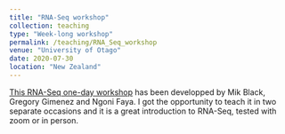 ```yaml
---
title: "RNA-Seq workshop"
collection: teaching
type: "Week-long workshop"
permalink: /teaching/RNA_Seq_workshop
venue: "University of Otago"
date: 2020-07-30
location: "New Zealand"
---
```


[This RNA-Seq one-day workshop](https://github.com/GenomicsAotearoa/RNA-seq-workshop) has been developped by Mik Black, Gregory Gimenez and Ngoni Faya. I got the opportunity to teach it in two separate occasions and it is a great introduction to RNA-Seq, tested with zoom or in person.


